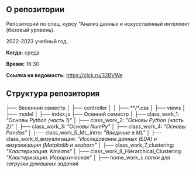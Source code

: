 ## О репозитории
Репозиторий по спец. курсу "Анализ данных и искусственный интеллект (базовый уровень).

2022-2023 учебный год.

**Когда:** среда

**Время:** 16:30

**Ссылка на ведомость:** https://clck.ru/32BVWe


## Структура репозитория

├── Весенний семестр
│   ├── controller
│   │   ├── **/*.css
│   ├── views
│   ├── model
│   ├── index.js
├── Осенний семестр
│   ├── class_work_1: *"Основы Python (часть 1)"*
│   ├── class_work_2: *"Основы Python (часть 2)"*
│   ├── class_work_3: *"Основы NumPy"*
│   ├── class_work_4: *"Основы Pandas"*
│   ├── class_work_5_ML_intro: *"Введение в ML"*
│   ├── class_work_6_визуализация: *"Исследование данных (EDA) и визуализация (Matplotlib и seaborn"*
│   ├── class_work_7_clustering: *"Кластеризация. Kmeans"*
│   ├── class_work_8_Hierarchical_Clustering: *"Кластеризация. Иерархическая"*
│   ├── home_work_i: *папки для загрузки домашних заданий*
